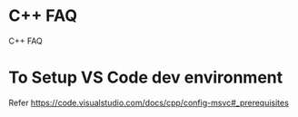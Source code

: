 # C++ FAQ
C++ FAQ
# To Setup VS Code dev environment 
Refer https://code.visualstudio.com/docs/cpp/config-msvc#_prerequisites
